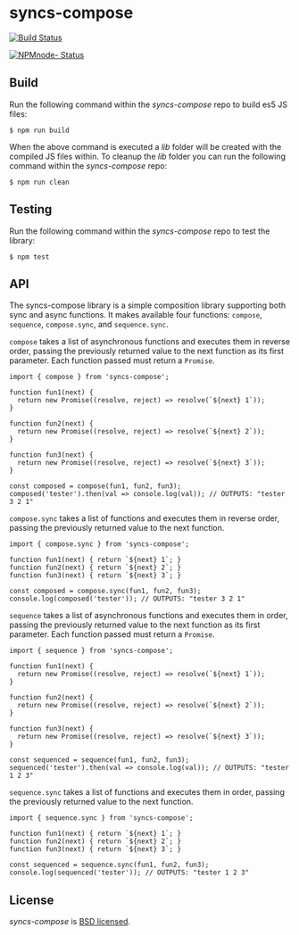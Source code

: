 # syncs-compose

[![Build Status](https://api.travis-ci.org/mbrio/node-syncs-compose.svg?branch=master)](https://travis-ci.org/mbrio/node-syncs-compose)

[![NPMnode- Status](https://nodei.co/npm/syncs-compose.png?downloads=true)](https://npmjs.org/package/syncs-compose)

## Build

Run the following command within the *syncs-compose* repo to build es5 JS files:

```
$ npm run build
```

When the above command is executed a *lib* folder will be created with the
compiled JS files within. To cleanup the *lib* folder you can run the following
command within the *syncs-compose* repo:

```
$ npm run clean
```

## Testing

Run the following command within the *syncs-compose* repo to test the library:

```
$ npm test
```

## API

The syncs-compose library is a simple composition library supporting both sync
and async functions. It makes available four functions: `compose`, `sequence`,
`compose.sync`, and `sequence.sync`.

`compose` takes a list of asynchronous functions and executes them in reverse
order, passing the previously returned value to the next function as its first
parameter. Each function passed must return a `Promise`.

```
import { compose } from 'syncs-compose';

function fun1(next) {
  return new Promise((resolve, reject) => resolve(`${next} 1`));
}

function fun2(next) {
  return new Promise((resolve, reject) => resolve(`${next} 2`));
}

function fun3(next) {
  return new Promise((resolve, reject) => resolve(`${next} 3`));
}

const composed = compose(fun1, fun2, fun3);
composed('tester').then(val => console.log(val)); // OUTPUTS: "tester 3 2 1"
```

`compose.sync` takes a list of functions and executes them in reverse order,
passing the previously returned value to the next function.

```
import { compose.sync } from 'syncs-compose';

function fun1(next) { return `${next} 1`; }
function fun2(next) { return `${next} 2`; }
function fun3(next) { return `${next} 3`; }

const composed = compose.sync(fun1, fun2, fun3);
console.log(composed('tester')); // OUTPUTS: "tester 3 2 1"
```

`sequence` takes a list of asynchronous functions and executes them in order,
passing the previously returned value to the next function as its first
parameter. Each function passed must return a `Promise`.

```
import { sequence } from 'syncs-compose';

function fun1(next) {
  return new Promise((resolve, reject) => resolve(`${next} 1`));
}

function fun2(next) {
  return new Promise((resolve, reject) => resolve(`${next} 2`));
}

function fun3(next) {
  return new Promise((resolve, reject) => resolve(`${next} 3`));
}

const sequenced = sequence(fun1, fun2, fun3);
sequenced('tester').then(val => console.log(val)); // OUTPUTS: "tester 1 2 3"
```

`sequence.sync` takes a list of functions and executes them in order, passing
the previously returned value to the next function.

```
import { sequence.sync } from 'syncs-compose';

function fun1(next) { return `${next} 1`; }
function fun2(next) { return `${next} 2`; }
function fun3(next) { return `${next} 3`; }

const sequenced = sequence.sync(fun1, fun2, fun3);
console.log(sequenced('tester')); // OUTPUTS: "tester 1 2 3"
```

## License

*syncs-compose* is [BSD licensed](./LICENSE).
